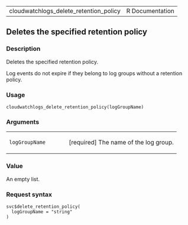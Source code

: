 <table style="width: 100%;">
<tbody>
<tr class="odd">
<td>cloudwatchlogs_delete_retention_policy</td>
<td style="text-align: right;">R Documentation</td>
</tr>
</tbody>
</table>

## Deletes the specified retention policy

### Description

Deletes the specified retention policy.

Log events do not expire if they belong to log groups without a
retention policy.

### Usage

    cloudwatchlogs_delete_retention_policy(logGroupName)

### Arguments

<table>
<colgroup>
<col style="width: 35%" />
<col style="width: 65%" />
</colgroup>
<tbody>
<tr class="odd">
<td><code
id="cloudwatchlogs_delete_retention_policy_:_logGroupName">logGroupName</code></td>
<td><p>[required] The name of the log group.</p></td>
</tr>
</tbody>
</table>

### Value

An empty list.

### Request syntax

    svc$delete_retention_policy(
      logGroupName = "string"
    )
